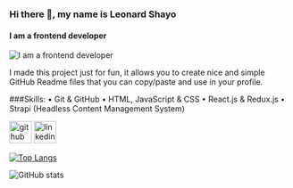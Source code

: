 ### Hi there 👋, my name is Leonard Shayo
#### I am a frontend developer 
![I am a frontend developer ](https://arturssmirnovs.github.io/github-profile-readme-generator/images/banner.png)

I made this project just for fun, it allows you to create nice and simple GitHub Readme files that you can copy/paste and use in your profile.

###Skills: 
•	Git & GitHub
•	HTML, JavaScript & CSS 
•	React.js & Redux.js 
•	Strapi (Headless Content Management System)



[<img src='https://cdn.jsdelivr.net/npm/simple-icons@3.0.1/icons/github.svg' alt='github' height='40'>](https://github.com/leonard-shayo)  [<img src='https://cdn.jsdelivr.net/npm/simple-icons@3.0.1/icons/linkedin.svg' alt='linkedin' height='40'>](https://www.linkedin.com/in/leonardshayo/)  

[![Top Langs](https://github-readme-stats.vercel.app/api/top-langs/?username=leonard-shayo)](https://github.com/anuraghazra/github-readme-stats)

![GitHub stats](https://github-readme-stats.vercel.app/api?username=leonard-shayo&show_icons=true)  

